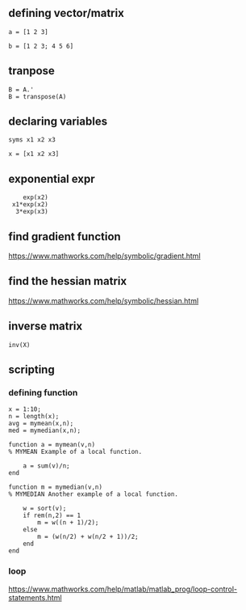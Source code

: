 ## defining vector/matrix


```
a = [1 2 3]

b = [1 2 3; 4 5 6]
```


## tranpose

```
B = A.'
B = transpose(A)
```

## declaring variables

```
syms x1 x2 x3

x = [x1 x2 x3]
```



## exponential expr

```
    exp(x2)
 x1*exp(x2)
  3*exp(x3)

```

## find gradient function

https://www.mathworks.com/help/symbolic/gradient.html


## find the hessian matrix

https://www.mathworks.com/help/symbolic/hessian.html


## inverse matrix

```
inv(X)
```


## scripting

### defining function

```
x = 1:10;
n = length(x);
avg = mymean(x,n);
med = mymedian(x,n);

function a = mymean(v,n)
% MYMEAN Example of a local function.

    a = sum(v)/n;
end

function m = mymedian(v,n)
% MYMEDIAN Another example of a local function.

    w = sort(v);
    if rem(n,2) == 1
        m = w((n + 1)/2);
    else
        m = (w(n/2) + w(n/2 + 1))/2;
    end
end
```

### loop

https://www.mathworks.com/help/matlab/matlab_prog/loop-control-statements.html
